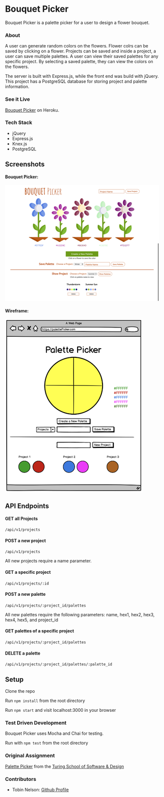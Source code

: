 # Bouquet Picker

Bouquet Picker is a palette picker for a user to design a flower bouquet.

### About

A user can generate random colors on the flowers. Flower colrs can be saved by clicking on a flower. Projects can be saved and inside a project, a user can save multiple palettes. A user can view their saved palettes for any specific project. By selecting a saved palette, they can view the colors on the flowers.

The server is built with Express.js, while the front end was build with jQuery. This project has a PostgreSQL database for storing project and palette information.

### See it Live

[Bouquet Picker](perfect-palette.herokuapp.com) on Heroku.

### Tech Stack

* jQuery
* Express.js
* Knex.js
* PostgreSQL

## Screenshots

#### Bouquet Picker:

<img src='images/bouquet-picker.png' alt='Wireframe' width='800' >

#### Wireframe:

<img src='images/palette-picker-wireframe.png' alt='Wireframe' width='450' >

## API Endpoints

#### GET all Projects

```/api/v1/projects```

#### POST a new project

```/api/v1/projects```

All new projects require a name parameter.

#### GET a specific project

```/api/v1/projects/:id```

#### POST a new palette

```/api/v1/projects/:project_id/palettes```

All new palettes require the following parameters: name, hex1, hex2, hex3, hex4, hex5, and project_id

#### GET palettes of a specific project

```/api/v1/projects/:project_id/palettes```

#### DELETE a palette

```/api/v1/projects/:project_id/palettes/:palette_id```

## Setup

Clone the repo

Run ```npm install``` from the root directory

Run ```npm start``` and visit localhost:3000 in your browser

### Test Driven Development

Bouquet Picker uses Mocha and Chai for testing.

Run with ```npm test``` from the root directory

### Original Assignment

[Palette Picker](http://frontend.turing.io/projects/palette-picker.html) from the [Turing School of Software & Design](https://turing.io/)

### Contributors

* Tobin Nelson: [Github Profile](https://github.com/Tobin-jn)

